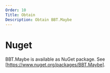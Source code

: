 ```yaml
---
Order: 10
Title: Obtain
Description: Obtain BBT.Maybe
---
```


# Nuget

BBT.Maybe is available as NuGet package. See [https://www.nuget.org/packages/BBT.Maybe].

[https://www.nuget.org/packages/BBT.Maybe]: https://www.nuget.org/packages/BBT.Maybe